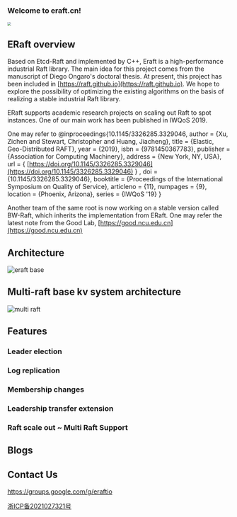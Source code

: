 ### Welcome to eraft.cn!

<img src="https://eraft.oss-cn-beijing.aliyuncs.com/eraft_logo_150_100.png?versionId=CAEQFBiBgMDVrtfV4hciIDA1YzUwYTg5NzU0NjRhMmJhYmE0NjYyNzQyMjc0MzQ1" style="zoom:50%" />

## ERaft overview
Based on Etcd-Raft and implemented by C++, Eraft is a high-performance industrial Raft library. The main idea for this project comes from the manuscript of Diego Ongaro's doctoral thesis. At present, this project has been included in [https://raft.github.io](https://raft.github.io). We hope to explore the possibility of optimizing the existing algorithms on the basis of realizing a stable industrial Raft library. 

ERaft supports academic research projects on scaling out Raft to spot instances. One of our main work has been published in IWQoS 2019.

One may refer to @inproceedings{10.1145/3326285.3329046, author = {Xu, Zichen and Stewart, Christopher and Huang, Jiacheng}, title = {Elastic, Geo-Distributed RAFT}, year = {2019}, isbn = {9781450367783}, publisher = {Association for Computing Machinery}, address = {New York, NY, USA}, url = { [https://doi.org/10.1145/3326285.3329046](https://doi.org/10.1145/3326285.3329046) } , doi = {10.1145/3326285.3329046},  booktitle = {Proceedings of the International Symposium on Quality of Service}, articleno = {11}, numpages = {9}, location = {Phoenix, Arizona}, series = {IWQoS '19} }

Another team of the same root is now working on a stable version called BW-Raft, which inherits the implementation from ERaft. One may refer the latest note from the Good Lab, [https://good.ncu.edu.cn](https://good.ncu.edu.cn)

## Architecture

![eraft base](https://eraft.oss-cn-beijing.aliyuncs.com/rockdb_kv.drawio.svg?versionId=CAEQFBiBgMC3xZbX4hciIGRhYmQ3YzJhNmQ5MjRlYTA5MWRjMTZmMGQ2MzdjYWNl)

## Multi-raft base kv system architecture

![multi raft](https://eraft.oss-cn-beijing.aliyuncs.com/Multi-Raft.png?versionId=CAEQFBiBgID_rtfV4hciIDZiOTAwNTVhOGMwZDRlMjZhYmM0YzNkN2ZmZTQ2ZDY1)

## Features

### Leader election

### Log replication

### Membership changes

### Leadership transfer extension

### Raft scale out ~ Multi Raft Support


## Blogs

## Contact Us
https://groups.google.com/g/eraftio

[浙ICP备2021027321号](https://beian.miit.gov.cn)
